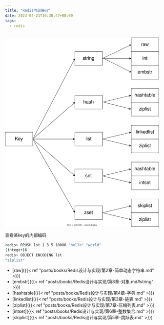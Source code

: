 ```yaml
---
title: "Redis内部编码"
date: 2023-04-21T16:30:47+08:00
tags:
  - redis
---
```


![](redis内部编码.drawio.svg)

查看某key的内部编码

```bash
redis> RPUSH lst 1 3 5 10086 "hello" "world"
(integer)6
redis> OBJECT ENCODING lst
"ziplist"
```

- [raw]({{< ref "posts/books/Redis设计与实现/第2章-简单动态字符串.md" >}})
- [embstr]({{< ref "posts/books/Redis设计与实现/第8章-对象.md#string" >}})
- [hashtable]({{< ref "posts/books/Redis设计与实现/第4章-字典.md" >}})
- [linkedlist]({{< ref "posts/books/Redis设计与实现/第3章-链表.md" >}})
- [ziplist]({{< ref "posts/books/Redis设计与实现/第7章-压缩列表.md" >}})
- [intset]({{< ref "posts/books/Redis设计与实现/第6章-整数集合.md" >}})
- [skiplist]({{< ref "posts/books/Redis设计与实现/第5章-跳跃表.md" >}})